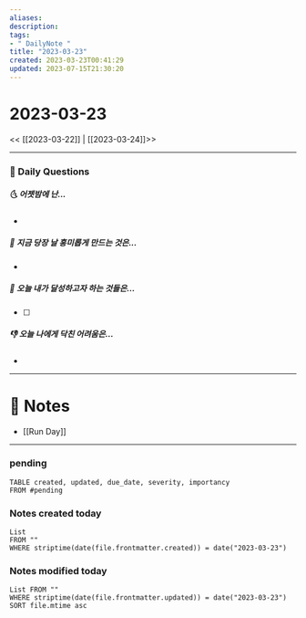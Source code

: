 ```yaml
---
aliases: 
description:
tags:
- " DailyNote "
title: "2023-03-23"
created: 2023-03-23T00:41:29
updated: 2023-07-15T21:30:20
---
```


# 2023-03-23

<< [[2023-03-22]] | [[2023-03-24]]>>

---

### 📅 Daily Questions

##### 🌜 어젯밤에 난...

- 

##### 🙌 지금 당장 날 흥미롭게 만드는 것은...

- 

##### 🚀 오늘 내가 달성하고자 하는 것들은...

- [ ] 

##### 👎 오늘 나에게 닥친 어려움은...

- 

---

# 📝 Notes

- [[Run Day]]


---

### pending

```dataview
TABLE created, updated, due_date, severity, importancy
FROM #pending
```

### Notes created today

```dataview
List 
FROM "" 
WHERE striptime(date(file.frontmatter.created)) = date("2023-03-23")
```

### Notes modified today

```dataview
List FROM "" 
WHERE striptime(date(file.frontmatter.updated)) = date("2023-03-23") 
SORT file.mtime asc
```
